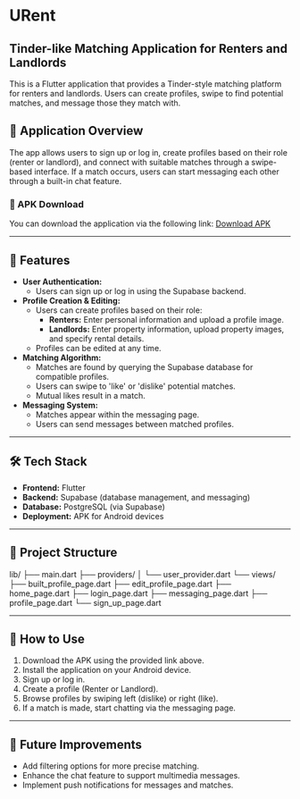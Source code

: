 # URent
## Tinder-like Matching Application for Renters and Landlords

This is a Flutter application that provides a Tinder-style matching platform for renters and landlords. Users can create profiles, swipe to find potential matches, and message those they match with.

## 📱 Application Overview
The app allows users to sign up or log in, create profiles based on their role (renter or landlord), and connect with suitable matches through a swipe-based interface. If a match occurs, users can start messaging each other through a built-in chat feature.

### 🔗 APK Download
You can download the application via the following link: [Download APK](INSERT_APK_LINK_HERE)

---

## 🚀 Features
- **User Authentication:**
  - Users can sign up or log in using the Supabase backend.
- **Profile Creation & Editing:**
  - Users can create profiles based on their role:
    - **Renters:** Enter personal information and upload a profile image.
    - **Landlords:** Enter property information, upload property images, and specify rental details.
  - Profiles can be edited at any time.
- **Matching Algorithm:**
  - Matches are found by querying the Supabase database for compatible profiles.
  - Users can swipe to 'like' or 'dislike' potential matches.
  - Mutual likes result in a match.
- **Messaging System:**
  - Matches appear within the messaging page.
  - Users can send messages between matched profiles.

---

## 🛠️ Tech Stack
- **Frontend:** Flutter  
- **Backend:** Supabase (database management, and messaging)  
- **Database:** PostgreSQL (via Supabase)  
- **Deployment:** APK for Android devices  

---

## 📂 Project Structure
lib/
├── main.dart
├── providers/
│   └── user_provider.dart
└── views/
    ├── built_profile_page.dart
    ├── edit_profile_page.dart
    ├── home_page.dart
    ├── login_page.dart
    ├── messaging_page.dart
    ├── profile_page.dart
    └── sign_up_page.dart

---

## 📢 How to Use
1. Download the APK using the provided link above.  
2. Install the application on your Android device.  
3. Sign up or log in.  
4. Create a profile (Renter or Landlord).  
5. Browse profiles by swiping left (dislike) or right (like).  
6. If a match is made, start chatting via the messaging page.  

---

## 📌 Future Improvements
- Add filtering options for more precise matching.  
- Enhance the chat feature to support multimedia messages.  
- Implement push notifications for messages and matches.  
 